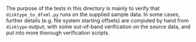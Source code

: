 The purpose of the tests in this directory is mainly to verify that `disktype_to_dfxml.py` runs on the supplied sample data.  In some cases, further details (e.g. file system starting offsets) are computed by hand from `disktype` output, with some out-of-band verification on the source data, and put into more thorough verification scripts.
